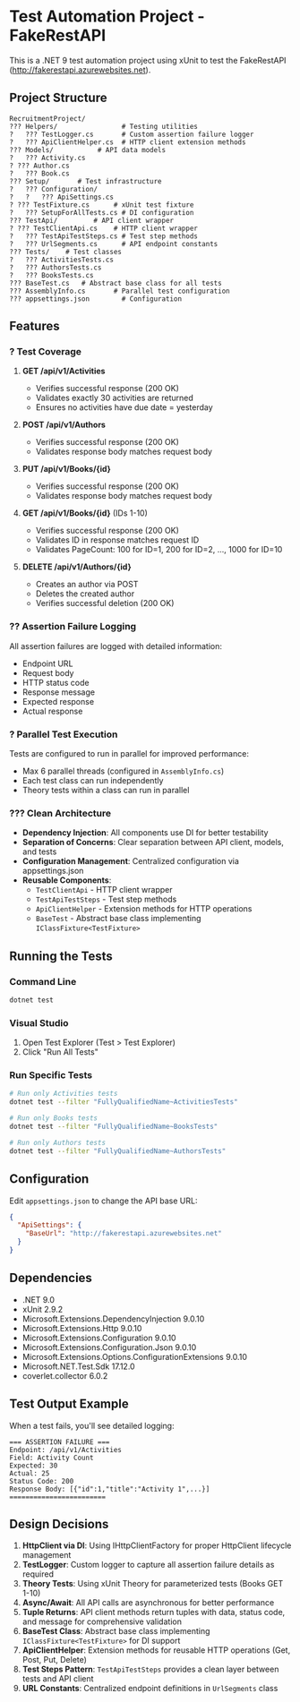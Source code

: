 # Test Automation Project - FakeRestAPI

This is a .NET 9 test automation project using xUnit to test the FakeRestAPI (http://fakerestapi.azurewebsites.net).

## Project Structure

```
RecruitmentProject/
??? Helpers/                # Testing utilities
?   ??? TestLogger.cs       # Custom assertion failure logger
?   ??? ApiClientHelper.cs  # HTTP client extension methods
??? Models/           # API data models
?   ??? Activity.cs
? ??? Author.cs
?   ??? Book.cs
??? Setup/       # Test infrastructure
?   ??? Configuration/
?   ?   ??? ApiSettings.cs
? ??? TestFixture.cs      # xUnit test fixture
?   ??? SetupForAllTests.cs # DI configuration
??? TestApi/         # API client wrapper
? ??? TestClientApi.cs    # HTTP client wrapper
?   ??? TestApiTestSteps.cs # Test step methods
?   ??? UrlSegments.cs      # API endpoint constants
??? Tests/    # Test classes
?   ??? ActivitiesTests.cs
?   ??? AuthorsTests.cs
?   ??? BooksTests.cs
??? BaseTest.cs   # Abstract base class for all tests
??? AssemblyInfo.cs       # Parallel test configuration
??? appsettings.json        # Configuration
```

## Features

### ? Test Coverage

1. **GET /api/v1/Activities**
   - Verifies successful response (200 OK)
   - Validates exactly 30 activities are returned
   - Ensures no activities have due date = yesterday

2. **POST /api/v1/Authors**
   - Verifies successful response (200 OK)
   - Validates response body matches request body

3. **PUT /api/v1/Books/{id}**
   - Verifies successful response (200 OK)
   - Validates response body matches request body

4. **GET /api/v1/Books/{id}** (IDs 1-10)
   - Verifies successful response (200 OK)
   - Validates ID in response matches request ID
   - Validates PageCount: 100 for ID=1, 200 for ID=2, ..., 1000 for ID=10

5. **DELETE /api/v1/Authors/{id}**
   - Creates an author via POST
   - Deletes the created author
   - Verifies successful deletion (200 OK)

### ?? Assertion Failure Logging

All assertion failures are logged with detailed information:
- Endpoint URL
- Request body
- HTTP status code
- Response message
- Expected response
- Actual response

### ? Parallel Test Execution

Tests are configured to run in parallel for improved performance:
- Max 6 parallel threads (configured in `AssemblyInfo.cs`)
- Each test class can run independently
- Theory tests within a class can run in parallel

### ??? Clean Architecture

- **Dependency Injection**: All components use DI for better testability
- **Separation of Concerns**: Clear separation between API client, models, and tests
- **Configuration Management**: Centralized configuration via appsettings.json
- **Reusable Components**: 
  - `TestClientApi` - HTTP client wrapper
  - `TestApiTestSteps` - Test step methods
  - `ApiClientHelper` - Extension methods for HTTP operations
  - `BaseTest` - Abstract base class implementing `IClassFixture<TestFixture>`

## Running the Tests

### Command Line
```bash
dotnet test
```

### Visual Studio
1. Open Test Explorer (Test > Test Explorer)
2. Click "Run All Tests"

### Run Specific Tests
```bash
# Run only Activities tests
dotnet test --filter "FullyQualifiedName~ActivitiesTests"

# Run only Books tests
dotnet test --filter "FullyQualifiedName~BooksTests"

# Run only Authors tests
dotnet test --filter "FullyQualifiedName~AuthorsTests"
```

## Configuration

Edit `appsettings.json` to change the API base URL:

```json
{
  "ApiSettings": {
    "BaseUrl": "http://fakerestapi.azurewebsites.net"
  }
}
```

## Dependencies

- .NET 9.0
- xUnit 2.9.2
- Microsoft.Extensions.DependencyInjection 9.0.10
- Microsoft.Extensions.Http 9.0.10
- Microsoft.Extensions.Configuration 9.0.10
- Microsoft.Extensions.Configuration.Json 9.0.10
- Microsoft.Extensions.Options.ConfigurationExtensions 9.0.10
- Microsoft.NET.Test.Sdk 17.12.0
- coverlet.collector 6.0.2

## Test Output Example

When a test fails, you'll see detailed logging:
```
=== ASSERTION FAILURE ===
Endpoint: /api/v1/Activities
Field: Activity Count
Expected: 30
Actual: 25
Status Code: 200
Response Body: [{"id":1,"title":"Activity 1",...}]
========================
```

## Design Decisions

1. **HttpClient via DI**: Using IHttpClientFactory for proper HttpClient lifecycle management
2. **TestLogger**: Custom logger to capture all assertion failure details as required
3. **Theory Tests**: Using xUnit Theory for parameterized tests (Books GET 1-10)
4. **Async/Await**: All API calls are asynchronous for better performance
5. **Tuple Returns**: API client methods return tuples with data, status code, and message for comprehensive validation
6. **BaseTest Class**: Abstract base class implementing `IClassFixture<TestFixture>` for DI support
7. **ApiClientHelper**: Extension methods for reusable HTTP operations (Get, Post, Put, Delete)
8. **Test Steps Pattern**: `TestApiTestSteps` provides a clean layer between tests and API client
9. **URL Constants**: Centralized endpoint definitions in `UrlSegments` class
